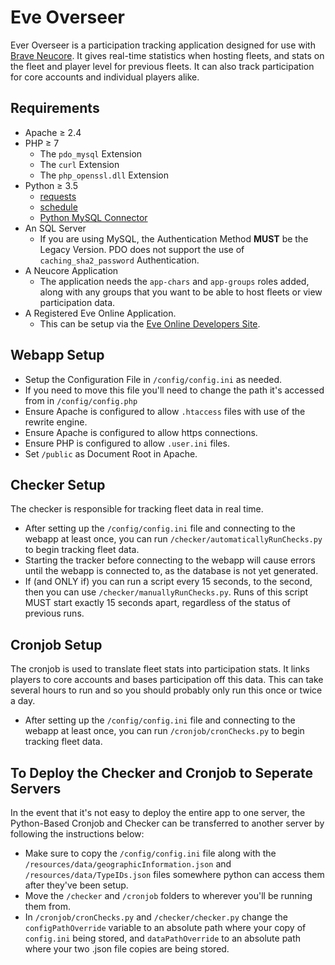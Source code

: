 # Eve Overseer

Ever Overseer is a participation tracking application designed for use with [Brave Neucore](https://github.com/bravecollective/brvneucore). It gives real-time statistics when hosting fleets, and stats on the fleet and player level for previous fleets. It can also track participation for core accounts and individual players alike. 

## Requirements
* Apache ≥ 2.4
* PHP ≥ 7
  * The `pdo_mysql` Extension
  * The `curl` Extension
  * The `php_openssl.dll` Extension
* Python ≥ 3.5
  * [requests](https://pypi.org/project/requests/)
  * [schedule](https://pypi.org/project/schedule/)
  * [Python MySQL Connector](https://dev.mysql.com/downloads/connector/python/)
* An SQL Server
  * If you are using MySQL, the Authentication Method **MUST** be the Legacy Version. PDO does not support the use of `caching_sha2_password` Authentication. 
* A Neucore Application
  * The application needs the `app-chars` and `app-groups` roles added, along with any groups that you want to be able to host fleets or view participation data.
* A Registered Eve Online Application. 
  * This can be setup via the [Eve Online Developers Site](https://developers.eveonline.com/).

## Webapp Setup
* Setup the Configuration File in `/config/config.ini` as needed.
 * If you need to move this file you'll need to change the path it's accessed from in `/config/config.php`
* Ensure Apache is configured to allow `.htaccess` files with use of the rewrite engine.
* Ensure Apache is configured to allow https connections.
* Ensure PHP is configured to allow `.user.ini` files. 
* Set `/public` as Document Root in Apache.

## Checker Setup
The checker is responsible for tracking fleet data in real time. 
* After setting up the `/config/config.ini` file and connecting to the webapp at least once, you can run `/checker/automaticallyRunChecks.py` to begin tracking fleet data. 
 * Starting the tracker before connecting to the webapp will cause errors until the webapp is connected to, as the database is not yet generated. 
 * If (and ONLY if) you can run a script every 15 seconds, to the second, then you can use `/checker/manuallyRunChecks.py`. Runs of this script MUST start exactly 15 seconds apart, regardless of the status of previous runs. 

## Cronjob Setup
The cronjob is used to translate fleet stats into participation stats. It links players to core accounts and bases participation off this data. This can take several hours to run and so you should probably only run this once or twice a day. 
* After setting up the `/config/config.ini` file and connecting to the webapp at least once, you can run `/cronjob/cronChecks.py` to begin tracking fleet data. 

## To Deploy the Checker and Cronjob to Seperate Servers
In the event that it's not easy to deploy the entire app to one server, the Python-Based Cronjob and Checker can be transferred to another server by following the instructions below:
* Make sure to copy the `/config/config.ini` file along with the `/resources/data/geographicInformation.json` and `/resources/data/TypeIDs.json` files somewhere python can access them after they've been setup.
* Move the `/checker` and `/cronjob` folders to wherever you'll be running them from.
* In `/cronjob/cronChecks.py` and `/checker/checker.py` change  the `configPathOverride` variable to an absolute path where your copy of `config.ini` being stored, and `dataPathOverride` to an absolute path where your two .json file copies are being stored.